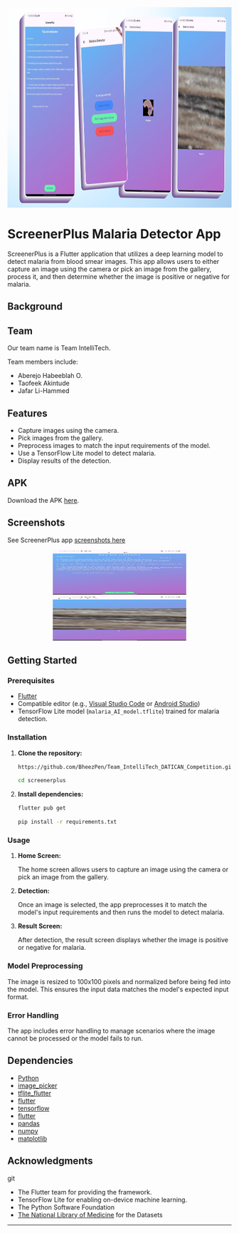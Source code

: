<p align="center"> <img alt="App Design Preview" height="450" width="900" src="./screenshots/screenplus_shots.jpg" /> </p>

# ScreenerPlus Malaria Detector App

ScreenerPlus is a Flutter application that utilizes a deep learning model to detect malaria from blood smear images. This app allows users to either capture an image using the camera or pick an image from the gallery, process it, and then determine whether the image is positive or negative for malaria.

## Background


## Team
Our team name is Team IntelliTech. 

Team members include:
- Aberejo Habeeblah O.
- Taofeek Akintude
- Jafar Li-Hammed


## Features 


- Capture images using the camera.
- Pick images from the gallery.
- Preprocess images to match the input requirements of the model.
- Use a TensorFlow Lite model to detect malaria.
- Display results of the detection.

## APK

Download the APK [here](./screenerplus.apk).

## Screenshots
See ScreenerPlus app [screenshots here](./screenshots/)
<p align="center">
   <img alt="App Designs" height="100" width="300" src="/screenshots/IMG-20240627-WA0072.jpg" />
   <img alt="App Designs" height="100" width="300" src="/screenshots/IMG-20240627-WA0070.jpg" />
</p>

## Getting Started

### Prerequisites

- [Flutter](https://flutter.dev/docs/get-started/install)
- Compatible editor (e.g., [Visual Studio Code](https://code.visualstudio.com/) or [Android Studio](https://developer.android.com/studio))
- TensorFlow Lite model (`malaria_AI_model.tflite`) trained for malaria detection.

### Installation

1. **Clone the repository:**

   ```bash
   https://github.com/BheezPen/Team_IntelliTech_DATICAN_Competition.git

   ```

   ```bash
   cd screenerplus
   ```

2. **Install dependencies:**


   ```bash
   flutter pub get
   ```

   
   ```bash
   pip install -r requirements.txt

   ```


### Usage

1. **Home Screen:**

   The home screen allows users to capture an image using the camera or pick an image from the gallery.

2. **Detection:**

   Once an image is selected, the app preprocesses it to match the model's input requirements and then runs the model to detect malaria.

3. **Result Screen:**

   After detection, the result screen displays whether the image is positive or negative for malaria.

### Model Preprocessing

The image is resized to 100x100 pixels and normalized before being fed into the model. This ensures the input data matches the model's expected input format.

### Error Handling

The app includes error handling to manage scenarios where the image cannot be processed or the model fails to run.

## Dependencies

- [Python](https://www.python.org/downloads)
- [image_picker](https://pub.dev/packages/image_picker)
- [tflite_flutter](https://pub.dev/packages/tflite_flutter)
- [flutter](https://flutter.dev/)
- [tensorflow](https://www.tensorflow.org)
- [flutter](https://flutter.dev/)
- [pandas](https://pandas.pydata.org/)
- [numpy](https://numpy.org/)
- [matplotlib](https://matplotlib.org/)


## Acknowledgments
git 
- The Flutter team for providing the framework.
- TensorFlow Lite for enabling on-device machine learning.
- The Python Software Foundation
- [The National Library of Medicine](https://lhncbc.nlm.nih.gov/LHC-downloads/downloads.html#malaria-datasets) for the Datasets


---
